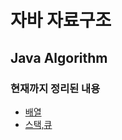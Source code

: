 # 자바 자료구조

Java Algorithm
----------------------

### 현재까지 정리된 내용

- [배열](https://github.com/gloz0315/Algorithm/tree/main/배열)
- [스택,큐](https://github.com/gloz0315/Algorithm/tree/main/%EC%8A%A4%ED%83%9D%2C%ED%81%90)
